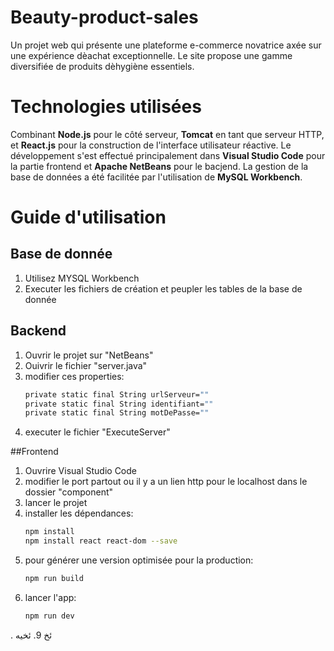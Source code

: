# Beauty-product-sales
Un projet web qui présente une plateforme e-commerce novatrice axée sur une expérience dèachat exceptionnelle. Le site propose une gamme diversifiée de produits dèhygiène essentiels.

# Technologies utilisées
Combinant <strong>Node.js</strong> pour le côté serveur, <strong>Tomcat</strong> en tant que serveur HTTP, et <strong>React.js</strong> pour la construction de l'interface utilisateur réactive. 
Le développement s'est effectué principalement dans <strong>Visual Studio Code</strong> pour la partie frontend et <strong>Apache NetBeans</strong> pour le bacjend. 
La gestion de la base de données a été facilitée par l'utilisation de <strong>MySQL Workbench</strong>. 

# Guide d'utilisation

## Base de donnée
1. Utilisez MYSQL Workbench
2. Executer les fichiers de création et peupler les tables de la base de donnée

## Backend
1. Ouvrir le projet sur "NetBeans"
2. Ouivrir le fichier "server.java"
3. modifier ces properties:
   ```bash
   private static final String urlServeur=""
   private static final String identifiant=""
   private static final String motDePasse="" 
   ```
4. executer le fichier "ExecuteServer"

##Frontend
1. Ouvrire Visual Studio Code
2. modifier le port partout ou il y a un lien http pour le localhost dans le dossier "component"
3. lancer le projet
4. installer les dépendances:
   ```bash
   npm install
   npm install react react-dom --save
   ```
5. pour générer une version optimisée pour la production:
   ```bash
   npm run build
   ```
6. lancer l'app:
    ```bash
    npm run dev
    ```
. ئخ
9. ئخیه
